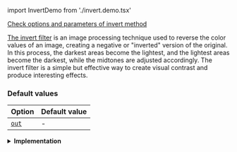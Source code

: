 import InvertDemo from './invert.demo.tsx'

[Check options and parameters of invert method](https://image-js.github.io/image-js-typescript/classes/Image.html#invert 'github.io link')

[The invert filter](<https://en.wikipedia.org/wiki/Negative_(photography)> 'wikipedia link on negative filtering') is an image processing technique used to reverse the color values of an image, creating a negative or "inverted" version of the original. In this process, the darkest areas become the lightest, and the lightest areas become the darkest, while the midtones are adjusted accordingly. The invert filter is a simple but effective way to create visual contrast and produce interesting effects.

<InvertDemo />

### Default values

| Option                                                                                    | Default value |
| ----------------------------------------------------------------------------------------- | ------------- |
| [`out`](https://image-js.github.io/image-js-typescript/interfaces/InvertOptions.html#out) | -             |

<details>
<summary><b>Implementation</b>
</summary>

Here's how the invert filter works:

_Pixel Transformation_: For each pixel in the image, the inversion filter transforms its color [intensity](../../Glossary.md#intensity 'glossary link on intensity') value. The new intensity value is calculated using the formula:

$$New Intensity = Max Intensity - Original Intensity$$

Where "_Max Intensity_" is the maximum possible intensity value for the color channel.

:::warning
ImageJS uses components to calculate each pixel value and leaves alpha channel unchanged.For more information between channels and components visit [this link](../../Tutorials%20and%20concepts/Concepts/Difference%20between%20channel%20and%20component%20in%20ImageJS.md).
:::

</details>
